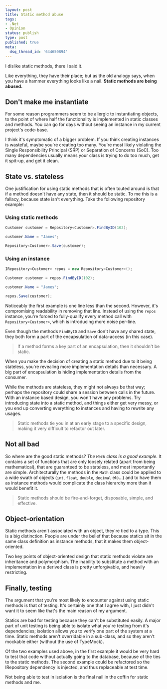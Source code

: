 ```yaml
---
layout: post
title: Static method abuse
tags:
- .Net
- Opinion
status: publish
type: post
published: true
meta:
  dsq_thread_id: '644650894'
---
```

I dislike static methods, there I said it.

Like everything, they have their place; but as the old analogy says, when you have a hammer everything looks like a nail. **Static methods are being abused.**

<!-- more -->

## Don't make me instantiate

For some reason programmers seem to be allergic to instantiating objects, to the point of where half the functionality is implemented in static classes and methods. You can go for days without seeing an instance in my current project's code-base.

I think it's symptomatic of a bigger problem. If you think creating instances is wasteful, maybe you're creating too many. You're most likely violating the Single Responsibility Principal (SRP) or Separation of Concerns (SoC). Too many dependencies usually means your class is trying to do too much, get it spit-up, and get it clean.

## State vs. stateless

One justification for using static methods that is often touted around is that if a method doesn't have any state, then it should be static. To me this is a fallacy, because state isn't everything. Take the following repository example:

### Using static methods

``` csharp
Customer customer = Repository<Customer>.FindByID(102);

customer.Name = "James";

Repository<Customer>.Save(customer);
```

### Using an instance

``` csharp
IRepository<Customer> repos = new Repository<Customer>();

Customer customer = repos.FindByID(102);

customer.Name = "James";

repos.Save(customer);
```

Noticeably the first example is one line less than the second. However, it's compromising readability in removing that line. Instead of using the `repos` instance, you're forced to fully-qualify every method call with `Repository<Customer>`, which is introducing more noise per-line.

Even though the methods `FindByID` and `Save` don't have any shared state, they both form a part of the encapsulation of data-access (in this case).

> If a method forms a key part of an encapsulation, then it shouldn't be static.

When you make the decision of creating a static method due to it being stateless, you're revealing more implementation details than necessary. A big part of encapsulation is hiding implementation details from the consumer.

While the methods are stateless, they might not always be that way; perhaps the repository could share a session between calls in the future. With an instance based design, you won't have any problems. Try introducing state into a static method, and things either get very messy, or you end up converting everything to instances and having to rewrite any usages.

> Static methods tie you in at an early stage to a specific design, making it very difficult to refactor out later.

## Not all bad

So where are the good static methods? *The `Math` class is a good example*. It contains a set of functions that are only loosely related (apart from being mathematical), that are guaranteed to be stateless, and most importantly are simple. Architecturally the methods in the `Math` class could be applied to a wide swath of objects (`int`, `float`, `double`, `decimal` etc...) and to have them as instance methods would complicate the class hierarchy more than it would benefit it.

> Static methods should be fire-and-forget, disposable, simple, and effective.

## Object-orientation

Static methods aren't associated with an object, they're tied to a type. This is a big distinction. People are under the belief that because statics sit in the same class definition as instance methods, that it makes them object-oriented.

Two key points of object-oriented design that static methods violate are inheritance and polymorphism. The inability to substitute a method with an implementation in a derived class is pretty unforgivable, and heavily restricting.

## Finally, testing

The argument that you're most likely to encounter against using static methods is that of testing. It's certainly one that I agree with, I just didn't want it to seem like that's the main reason of my argument.

Statics are bad for testing because they can't be substituted easily. A major part of unit testing is being able to isolate what you're testing from it's dependencies; isolation allows you to verify one part of the system at a time. Static methods aren't overridable in a sub-class, and so they aren't mockable either (without the use of TypeMock).

Of the two examples used above, in the first example it would be very hard to test that code without actually going to the database, because of the ties to the static methods. The second example could be refactored so the IRepository dependency is injected, and thus replaceable at test time.

Not being able to test in isolation is the final nail in the coffin for static methods and me.
